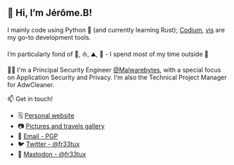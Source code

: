 ## 👋 Hi, I’m Jérôme.B!


I mainly code using Python 💙 (and currently learning Rust); [Codium](https://github.com/VSCodium/vscodium), [vis](https://github.com/martanne/vis) are my go-to development tools.

I’m particularly fond of 🚴, ⛵, ⛰️, 🥾 - I spend most of my time outside 🌅

🧑‍💼 I'm a Principal Security Engineer [@Malwarebytes](https://github.com/malwarebytes), with a special focus on Application Security and Privacy. I'm also the Technical Project Manager for AdwCleaner.


📫 Get in touch!
  - 🗒️ [Personal website](https://fr33tux.org)
  - :camera: [Pictures and travels gallery](https://pics.fr33tux.org)
  - 🔐 [Email - PGP](https://fr33tux.org/fr33tux.txt)
  - 🐦 [Twitter - @fr33tux](https://twitter.com/fr33tux)
  - 🐘 [Mastodon - @fr33tux](https://mamot.fr/@fr33tux)
